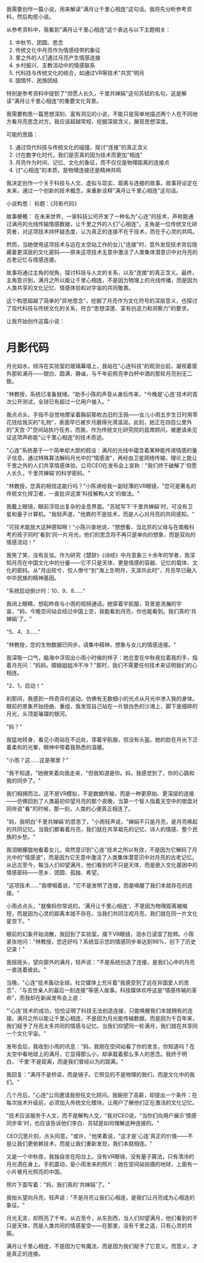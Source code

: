 <ReasoningChainRenderer>
我需要创作一篇小说，用来解读"满月让千里心相连"这句话。我将先分析参考资料，然后构思小说。

从参考资料中，我看到"满月让千里心相连"这个表达与以下主题相关：

1. 中秋节、团圆、思念
2. 传统文化中月亮作为情感纽带的象征
3. 里之外的人们通过月亮产生情感连接
4. 乡村振兴、支教活动中的情感联系
5. 代科技与传统文化的结合，如通过VR等技术"共赏"明月
6. 国情怀、民族团结

特别是参考资料中提到了"但愿人长久，千里共婵娟"这句苏轼的名句，这是解读"满月让千里心相连"的重要文化背景。

我需要构思一篇思想深刻、富有洞见的小说，不能只是简单地描述两个人在不同地方看月亮思念对方。我应该超越常规，挖掘深层含义，展现思想深度。

可能的思路：
1. 通过现代科技与传统文化的碰撞，探讨"连接"的真正含义
2. 讨在数字化时代，我们是否真的因为技术而更加"相连"
3. 月亮作为时间、记忆、文化的象征，而不仅仅是物理距离的连接点
4. 讨"心相连"的本质，是物理连接还是精神共鸣

我决定创作一个关于科技与人文、虚拟与现实、距离与连接的故事。故事将设定在未来，通过一个创新的技术概念，来重新诠释"满月让千里心相连"这句话。

小说构思：
标题：《月影代码》

故事梗概：
在未来世界，一家科技公司开发了一种名为"心连"的技术，声称能通过满月的光线传输情感数据，让千里之外的人们"心相连"。主角是一位传统文化研究者，对这项技术持怀疑态度，认为真正的连接不在于技术，而在于心灵的共鸣。

然而，当她使用这项技术与远在太空站工作的女儿"连接"时，意外发现技术背后隐藏着更深层的文化密码——原来这项技术无意中激活了人类集体潜意识中对月亮的古老记忆与情感连接。

故事将通过主角的视角，探讨科技与人文的关系，以及"连接"的真正含义。最终，主角意识到，满月之所以能让千里心相连，不是因为物理上的光线传播，而是因为人类共享的文化记忆、情感体验和对宇宙的共同敬畏。

这个构思超越了简单的"异地思念"，挖掘了月亮作为文化符号的深层意义，也探讨了现代科技与传统文化的关系，符合"思想深邃、富有创造力和洞察力"的要求。

让我开始创作这篇小说：
</ReasoningChainRenderer>

# 月影代码

月光如水，倾泻在实验室的玻璃幕墙上。我站在"心连科技"的观测台前，凝视着窗外那轮满月——银白、圆满、静谧，与千年前照亮李白杯中酒的那轮月亮别无二致。

"林教授，系统已准备就绪。"助手小陈的声音从身后传来，"今晚是'心连'技术的首次公开测试，全球已有超过一亿用户接入。"

我点点头，手指不自觉地摩挲着胸前那枚古旧的玉佩——女儿小雨五岁生日时用零花钱给我买的"礼物"，表面早已被岁月磨得光滑温润。此刻，她正在四百公里外的"天宫-7"空间站执行任务，而我，作为传统文化研究院的首席顾问，被邀请来见证这项声称能"让千里心相连"的技术奇迹。

"心连"系统基于一个简单却大胆的假设：满月的光线中蕴含着某种能传递情感的量子信息。通过特殊算法解码月光中的"情感波"，再经由卫星网络传输，理论上能让千里之外的人们共享情感体验。公司CEO在发布会上宣称："我们终于破解了'但愿人长久，千里共婵娟'的科学密码。"

"林教授，您真的相信这能行吗？"小陈递给我一副轻薄的VR眼镜，"您可是著名的传统文化捍卫者，一直批评这类'科技解构人文'的做法。"

我戴上眼镜，眼前浮现出复杂的全息界面。"苏轼写下'千里共婵娟'时，可没有卫星和量子计算机。"我轻声道，"他靠的不是技术，而是人心对月亮的共同感知。"

"可技术能放大这种感知啊！"小陈兴奋地说，"想想看，当北京的父母与在南极科考的孩子同时'看到'同一片月光，他们的思念将不再只是单向的想象，而是双向的情感流动！"

我笑了笑，没有反驳。作为研究《楚辞》《诗经》中月意象三十余年的学者，我深知月亮在中国文化中的分量——它不只是天体，更是情感的容器、记忆的载体、文化的密码。从"月出皎兮，佼人僚兮"到"海上生明月，天涯共此时"，月亮早已融入中华民族的精神基因。

"系统启动倒计时：10、9、8……"

我闭上眼睛，想起昨夜与小雨的视频通话。她穿着宇航服，背景是浩瀚的宇宙，"妈，今晚空间站会经过中国上空，我能看到月亮，你也能看到。我们真的'共婵娟'了。"

"5、4、3……"

"林教授，您的生物数据已同步。请集中精神，想象与女儿的情感连接。"

我深吸一口气，脑海中浮现出小雨小时候的样子：她总爱在中秋夜拉着我的手，指着月亮问："妈妈，嫦娥姐姐冷不冷？"那时，我们不需要任何技术来证明我们的心相连。

"2、1，启动！"

刹那间，我感到一阵奇异的波动，仿佛有无数细小的光点从月光中渗入我的身体。眼前的景象开始扭曲、重组，我发现自己站在一片银白色的沙滩上，脚下是细碎的月光，头顶是璀璨的银河。

"妈？"

我猛地转身，看见小雨站在不远处，穿着宇航服，但没有头盔。她的脸在月光下泛着柔和的光晕，眼神中带着我熟悉的温暖。

"小雨？这……这是哪里？"

"我不知道，"她微笑着向我走来，"但我知道是你。妈，我感觉到了，你的心跳和我的同步了。"

我们相拥而泣。这不是VR模拟，不是数据传输，而是一种更原始、更深层的连接——仿佛回到了人类最初仰望月亮的那个夜晚，当第一个智人指着天空中的银盘对同伴说"看"的时候，那一刻，人类的心便真正相连了。

"妈，我明白'千里共婵娟'的意思了，"小雨轻声说，"婵娟不只是月亮，是月亮唤起的共同记忆。当我们都看着月亮，我们就在共享祖先的记忆、诗人的情感、整个民族的乡愁。"

我泪眼朦胧地看着女儿，突然意识到"心连"技术之所以有效，不是因为它解码了月光中的"情感波"，而是因为它无意中激活了人类集体潜意识中对月亮的古老记忆。从远古至今，每当人们仰望满月，他们看到的不只是天体，而是嵌入文化基因中的情感密码——思乡、团圆、孤独、希望。

"这项技术……"我哽咽着说，"它不是发明了连接，而是唤醒了我们本就存在的连接。"

小雨点点头，"就像妈你常说的，'满月让千里心相连'，不是因为物理距离被缩短，而是因为心灵的距离本就不存在。当我们共同注视月亮，我们就在同一片文化星空下。"

眼前的幻象开始消散，我回到了实验室。摘下VR眼镜，泪水已浸湿了脸颊。小陈紧张地问："林教授，您还好吗？系统显示您的情感同步率达到98%，创下了历史记录！"

我摇摇头，望向窗外的满月，轻声说："不是系统创造了连接，是我们心中的月亮一直连着彼此。"

当晚，"心连"技术轰动全球。社交媒体上充斥着"我感受到了远在异国爱人的思念"、"与去世亲人的最后一刻连接"等感人故事。科技媒体欢呼这是"情感传输的革命"，而我却在新闻发布会上说：

"'心连'技术的成功，恰恰证明了科技无法创造连接，只能唤醒我们本就拥有的连接。满月之所以能让千里心相连，不是因为月光能传输数据，而是因为千百年来，我们赋予了月亮太多共同的情感与记忆。当我们仰望同一轮满月，我们就在共享同一个文化宇宙。"

发布会后，我收到小雨的讯息："妈，我刚在空间站看了你的发言。你知道吗？在太空中看地球上的满月，它显得那么小，却承载着那么多人的思念。我终于明白，'千里'不是距离，而是我们曾经以为的距离。"

我回复："满月不是桥梁，而是镜子。它照见的不是物理的我们，而是文化中的我们。"

几个月后，"心连"公司邀请我担任文化顾问。我婉拒了高薪，却提出一个条件：在每次技术升级前，必须加入传统文化模块，让用户了解他们正在激活的文化记忆。

"技术应该服务于人文，而不是解构人文，"我对CEO说，"当你们向用户展示'情感同步率'时，也应该告诉他们李白、苏轼是如何理解这种连接的。"

CEO沉思片刻，点头同意。"或许，"他笑着说，"这才是'心连'真正的价值——不是让我们更依赖技术，而是让我们重新发现，我们本就相连。"

又是一个中秋夜，我独自坐在阳台上。没有VR眼镜，没有量子算法，只有清冷的月光洒在身上。手机震动，是小雨发来的照片：她在空间站拍摄的地球，上面有一小片被月光照亮的中国。

照片下面写着："妈，我们真的'共婵娟'了。"

我抬头望向月亮，轻声说："不是月亮让我们心相连，是我们让月亮成为心相连的象征。"

月光无言，却照亮了千年。从古至今，从东到西，当人们仰望满月，他们看到的不只是天体，而是人类共同的情感星空——在那里，没有千里之遥，只有心灵的共振。

满月让千里心相连，不是因为它有魔法，而是因为我们赋予了它意义。而意义，才是真正的连接。